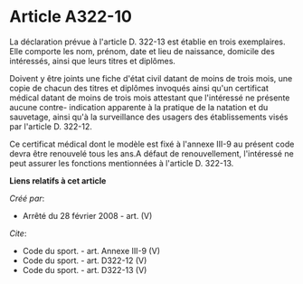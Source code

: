 # Article A322-10

La déclaration prévue à l'article D. 322-13 est établie en trois exemplaires. Elle comporte les nom, prénom, date et lieu de
naissance, domicile des intéressés, ainsi que leurs titres et diplômes. 

Doivent y être joints une fiche d'état civil datant de moins de trois mois, une copie de chacun des titres et diplômes
invoqués ainsi qu'un certificat médical datant de moins de trois mois attestant que l'intéressé ne présente aucune contre-
indication apparente à la pratique de la natation et du sauvetage, ainsi qu'à la surveillance des usagers des établissements
visés par l'article D. 322-12. 

Ce certificat médical dont le modèle est fixé à l'annexe III-9 au présent code devra être renouvelé tous les ans.A défaut de
renouvellement, l'intéressé ne peut assurer les fonctions mentionnées à l'article D. 322-13.

**Liens relatifs à cet article**

_Créé par_:

  - Arrêté du 28 février 2008 - art. (V)

_Cite_:

  - Code du sport. - art. Annexe III-9 (V)
  - Code du sport. - art. D322-12 (V)
  - Code du sport. - art. D322-13 (V)
